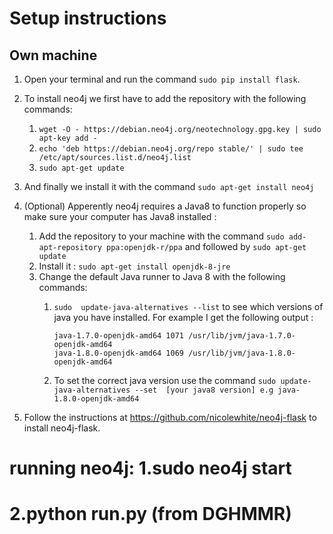 # Setup instructions

## Own machine
1. Open your terminal and run the command `sudo pip install flask`.
1. To install neo4j we first have to add the repository  with the following commands:
    1.  `wget -O - https://debian.neo4j.org/neotechnology.gpg.key | sudo apt-key add -`
    1. `echo 'deb https://debian.neo4j.org/repo stable/' | sudo tee /etc/apt/sources.list.d/neo4j.list`
    1.  `sudo apt-get update`
1. And finally we install it with the command `sudo apt-get install neo4j`
1. (Optional) Apperently neo4j requires a Java8 to function properly so make sure your computer has Java8 installed :
    1. Add the repository to your machine with the command `sudo add-apt-repository ppa:openjdk-r/ppa` and followed by `sudo apt-get update`
    1. Install it : `sudo apt-get install openjdk-8-jre`
    1. Change the default Java runner to Java 8 with the following commands:
        1. `sudo  update-java-alternatives --list` to see which versions of java you have installed. For example I get the following output :
        
            ```
            java-1.7.0-openjdk-amd64 1071 /usr/lib/jvm/java-1.7.0-openjdk-amd64
            java-1.8.0-openjdk-amd64 1069 /usr/lib/jvm/java-1.8.0-openjdk-amd64 
            ```
        1. To set the correct java version use the command `sudo update-java-alternatives --set  [your java8 version] e.g java-1.8.0-openjdk-amd64` 
        
1. Follow the instructions at https://github.com/nicolewhite/neo4j-flask to install neo4j-flask.

# running neo4j: 	1.sudo neo4j start
#                	2.python run.py (from DGHMMR)
